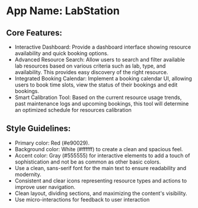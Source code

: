 # **App Name**: LabStation

## Core Features:

- Interactive Dashboard: Provide a dashboard interface showing resource availability and quick booking options.
- Advanced Resource Search: Allow users to search and filter available lab resources based on various criteria such as lab, type, and availability. This provides easy discovery of the right resource.
- Integrated Booking Calendar: Implement a booking calendar UI, allowing users to book time slots, view the status of their bookings and edit bookings.
- Smart Calibration Tool: Based on the current resource usage trends, past maintenance logs and upcoming bookings, this tool will determine an optimized schedule for resources calibration

## Style Guidelines:

- Primary color: Red (#e90029).
- Background color: White (#ffffff) to create a clean and spacious feel.
- Accent color: Gray (#555555) for interactive elements to add a touch of sophistication and not be as common as other basic colors.
- Use a clean, sans-serif font for the main text to ensure readability and modernity.
- Consistent and clear icons representing resource types and actions to improve user navigation.
- Clean layout, dividing sections, and maximizing the content's visibility.
- Use micro-interactions for feedback to user interaction